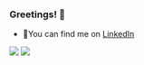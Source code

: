 ### Greetings! 👋

  - 👀You can find me on [LinkedIn](https://www.linkedin.com/in/juliana-svetlakova-9ab93022a/)

![](https://media0.giphy.com/media/v1.Y2lkPTc5MGI3NjExbXM2Nm1hcGFnbXM4ZmhlZHhucmJuZXA0ZXoyeGUxdHcwcmF0bjZtcCZlcD12MV9pbnRlcm5hbF9naWZfYnlfaWQmY3Q9Zw/C9xclErzTyAMLpaKfc/giphy.gif)
![](https://th.bing.com/th/id/R.ccc90604714937b33d6c823c799c2afe?rik=5NgBsky9geoIpQ&pid=ImgRaw&r=0)

<!--
**TheJuliana/TheJuliana** is a ✨ _special_ ✨ repository because its `README.md` (this file) appears on your GitHub profile.

Here are some ideas to get you started:

- 🔭 I’m currently working on ...
- 🌱 I’m currently learning ...
- 👯 I’m looking to collaborate on ...
- 🤔 I’m looking for help with ...
- 💬 Ask me about ...
- 📫 How to reach me: ...
- 😄 Pronouns: ...
- ⚡ Fun fact: ...
-->
